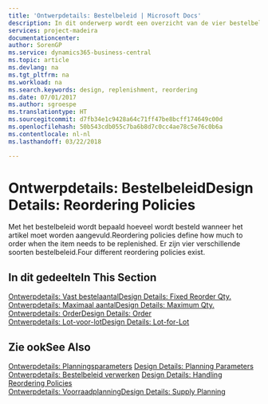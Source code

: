 ```yaml
---
title: 'Ontwerpdetails: Bestelbeleid | Microsoft Docs'
description: In dit onderwerp wordt een overzicht van de vier bestelbeleidsregels voor aanvulling gegeven.
services: project-madeira
documentationcenter: 
author: SorenGP
ms.service: dynamics365-business-central
ms.topic: article
ms.devlang: na
ms.tgt_pltfrm: na
ms.workload: na
ms.search.keywords: design, replenishment, reordering
ms.date: 07/01/2017
ms.author: sgroespe
ms.translationtype: HT
ms.sourcegitcommit: d7fb34e1c9428a64c71ff47be8bcff174649c00d
ms.openlocfilehash: 50b543cdb055c7ba6b8d7c0cc4ae78c5e76c0b6a
ms.contentlocale: nl-nl
ms.lasthandoff: 03/22/2018

---
```

# <a name="design-details-reordering-policies"></a><span data-ttu-id="ff831-103">Ontwerpdetails: Bestelbeleid</span><span class="sxs-lookup"><span data-stu-id="ff831-103">Design Details: Reordering Policies</span></span>
<span data-ttu-id="ff831-104">Met het bestelbeleid wordt bepaald hoeveel wordt besteld wanneer het artikel moet worden aangevuld.</span><span class="sxs-lookup"><span data-stu-id="ff831-104">Reordering policies define how much to order when the item needs to be replenished.</span></span> <span data-ttu-id="ff831-105">Er zijn vier verschillende soorten bestelbeleid.</span><span class="sxs-lookup"><span data-stu-id="ff831-105">Four different reordering policies exist.</span></span>  

## <a name="in-this-section"></a><span data-ttu-id="ff831-106">In dit gedeelte</span><span class="sxs-lookup"><span data-stu-id="ff831-106">In This Section</span></span>  
[<span data-ttu-id="ff831-107">Ontwerpdetails: Vast bestelaantal</span><span class="sxs-lookup"><span data-stu-id="ff831-107">Design Details: Fixed Reorder Qty.</span></span>](design-details-fixed-reorder-qty.md)  
[<span data-ttu-id="ff831-108">Ontwerpdetails: Maximaal aantal</span><span class="sxs-lookup"><span data-stu-id="ff831-108">Design Details: Maximum Qty.</span></span>](design-details-maximum-qty.md)  
[<span data-ttu-id="ff831-109">Ontwerpdetails: Order</span><span class="sxs-lookup"><span data-stu-id="ff831-109">Design Details: Order</span></span>](design-details-order.md)  
[<span data-ttu-id="ff831-110">Ontwerpdetails: Lot-voor-lot</span><span class="sxs-lookup"><span data-stu-id="ff831-110">Design Details: Lot-for-Lot</span></span>](design-details-lot-for-lot.md)  

## <a name="see-also"></a><span data-ttu-id="ff831-111">Zie ook</span><span class="sxs-lookup"><span data-stu-id="ff831-111">See Also</span></span>  
<span data-ttu-id="ff831-112">[Ontwerpdetails: Planningsparameters](design-details-planning-parameters.md) </span><span class="sxs-lookup"><span data-stu-id="ff831-112">[Design Details: Planning Parameters](design-details-planning-parameters.md) </span></span>  
<span data-ttu-id="ff831-113">[Ontwerpdetails: Bestelbeleid verwerken](design-details-handling-reordering-policies.md) </span><span class="sxs-lookup"><span data-stu-id="ff831-113">[Design Details: Handling Reordering Policies](design-details-handling-reordering-policies.md) </span></span>  
[<span data-ttu-id="ff831-114">Ontwerpdetails: Voorraadplanning</span><span class="sxs-lookup"><span data-stu-id="ff831-114">Design Details: Supply Planning</span></span>](design-details-supply-planning.md)

